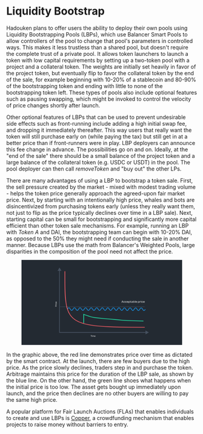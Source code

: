 # Liquidity Bootstrap

Hadouken plans to offer users the ability to deploy their own pools using Liquidity Bootstrapping Pools (LBPs), which use Balancer Smart Pools to allow controllers of the pool to change that pool's parameters in controlled ways. This makes it less trustless than a shared pool, but doesn't require the complete trust of a private pool. It allows token launchers to launch a token with low capital requirements by setting up a two-token pool with a project and a collateral token. The weights are initially set heavily in favor of the project token, but eventually flip to favor the collateral token by the end of the sale, for example beginning with 10-20% of a stablecoin and 80-90% of the bootstrapping token and ending with little to none of the bootstrapping token left. These types of pools also include optional features such as pausing swapping, which might be invoked to control the velocity of price changes shortly after launch.

Other optional features of LBPs that can be used to prevent undesirable side effects such as front-running include adding a high initial swap fee, and dropping it immediately thereafter. This way users that really want the token will still purchase early on (while paying the tax) but still get in at a better price than if front-runners were in play. LBP deployers can announce this fee change in advance. The possibilities go on and on. Ideally, at the "end of the sale" there should be a small balance of the project token and a large balance of the collateral token (e.g. USDC or USDT) in the pool. The pool deployer can then call _removeToken_ and "buy out" the other LPs.

There are many advantages of using a LBP to bootstrap a token sale. First, the sell pressure created by the market - mixed with modest trading volume - helps the token price generally approach the agreed-upon fair market price. Next, by starting with an intentionally high price, whales and bots are disincentivized from purchasing tokens early (unless they really want them, not just to flip as the price typically declines over time in a LBP sale). Next, starting capital can be small for bootstrapping and significantly more capital efficient than other token sale mechanisms. For example, running an LBP with _Token A_ and DAI, the bootstrapping team can begin with 10-20% DAI, as opposed to the 50% they might need if conducting the sale in another manner. Because LBPs use the math from Balancer's Weighted Pools, large disparities in the composition of the pool need not affect the price.

<figure><img src="../.gitbook/assets/image (5) (2) (1).png" alt=""><figcaption></figcaption></figure>

In the graphic above, the red line demonstrates price over time as dictated by the smart contract. At the launch, there are few buyers due to the high price. As the price slowly declines, traders step in and purchase the token. Arbitrage maintains this price for the duration of the LBP sale, as shown by the blue line. On the other hand, the green line shoes what happens when the initial price is too low. The asset gets bought up immediately upon launch, and the price then declines are no other buyers are willing to pay the same high price.

A popular platform for Fair Launch Auctions (FLAs) that enables individuals to create and use LBPs is [Copper](https://copperlaunch.com/), a crowdfunding mechanism that enables projects to raise money without barriers to entry.&#x20;
